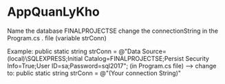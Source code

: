 # AppQuanLyKho
Name the database FINALPROJECTSE
change the connectionString in the Program.cs . file (variable strConn)

Example: public static string strConn = @"Data Source=(local)\SQLEXPRESS;Initial Catalog=FINALPROJECTSE;Persist Security Info=True;User ID=sa;Password=sql2017"; (in Program.cs file)
         --> change to: public static string strConn = @"(Your connection String)"
